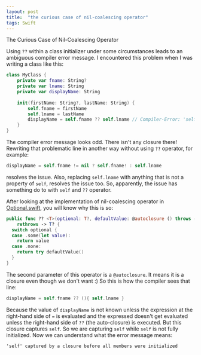 ```yaml
---
layout: post
title:  "the curious case of nil-coalescing operator"
tags: Swift
---
```

The Curious Case of Nil-Coalescing Operator

Using `??` within a class initializer under some circumstances leads to an ambiguous compiler error message. I encountered this problem when I was writing a class like this:
``` swift
class MyClass {
    private var fname: String?
    private var lname: String
    private var displayName: String
    
    init(firstName: String?, lastName: String) {
        self.fname = firstName
        self.lname = lastName
        displayName = self.fname ?? self.lname // Compiler-Error: 'self' captured by a closure before all members were initialized
    }
}
```

The compiler error message looks odd. There isn't any closure there!
Rewriting that problematic line in another way without using `??` operator, for example:
``` swift
displayName = self.fname != nil ? self.fname! : self.lname
```
resolves the issue. Also, replacing `self.lname` with anything that is not a property of `self`, resolves the issue too. So, apparently, the issue has something do to with `self` and `??` operator.

After looking at the implementation of nil-coalescing operator in [Optional.swift](https://github.com/apple/swift/blob/master/stdlib/public/core/Optional.swift#L656), you will know why this is so:

``` swift
public func ?? <T>(optional: T?, defaultValue: @autoclosure () throws -> T?)
    rethrows -> T? {
  switch optional {
  case .some(let value):
    return value
  case .none:
    return try defaultValue()
  }
}
```

The second parameter of this operator is a `@autoclosure`. It means it is a closure even though we don't want :)
So this is how the compiler sees that line:
``` swift
displayName = self.fname ?? (){ self.lname }
```
Because the value of `displayName` is not known unless the expression at the right-hand side of `=` is evaluated and the expressed doesn't get evaluated unless the right-hand side of `??` (the auto-closure) is executed. But this closure captures `self`. So we are capturing `self` while `self` is not fully initialized. Now we can understand what the error message means:

```
'self' captured by a closure before all members were initialized
```
